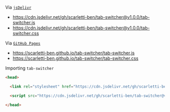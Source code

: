 Via [`jsDelivr`](https://www.jsdelivr.com/)
- https://cdn.jsdelivr.net/gh/scarletti-ben/tab-switcher@v1.0.0/tab-switcher.js
- https://cdn.jsdelivr.net/gh/scarletti-ben/tab-switcher@v1.0.0/tab-switcher.css

Via [`GitHub Pages`](https://scarletti-ben.github.io/tab-switcher)
- https://scarletti-ben.github.io/tab-switcher/tab-switcher.js
- https://scarletti-ben.github.io/tab-switcher/tab-switcher.css

Importing `tab-switcher`
```html
<head>

  <link rel="stylesheet" href="https://cdn.jsdelivr.net/gh/scarletti-ben/tab-switcher@v1.0.0/tab-switcher.css">

  <script src="https://cdn.jsdelivr.net/gh/scarletti-ben/tab-switcher@v1.0.0/tab-switcher.js"></script>

</head>
```